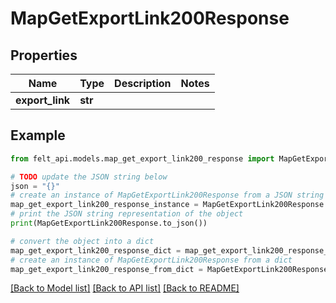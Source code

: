 # MapGetExportLink200Response


## Properties

Name | Type | Description | Notes
------------ | ------------- | ------------- | -------------
**export_link** | **str** |  | 

## Example

```python
from felt_api.models.map_get_export_link200_response import MapGetExportLink200Response

# TODO update the JSON string below
json = "{}"
# create an instance of MapGetExportLink200Response from a JSON string
map_get_export_link200_response_instance = MapGetExportLink200Response.from_json(json)
# print the JSON string representation of the object
print(MapGetExportLink200Response.to_json())

# convert the object into a dict
map_get_export_link200_response_dict = map_get_export_link200_response_instance.to_dict()
# create an instance of MapGetExportLink200Response from a dict
map_get_export_link200_response_from_dict = MapGetExportLink200Response.from_dict(map_get_export_link200_response_dict)
```
[[Back to Model list]](../README.md#documentation-for-models) [[Back to API list]](../README.md#documentation-for-api-endpoints) [[Back to README]](../README.md)


